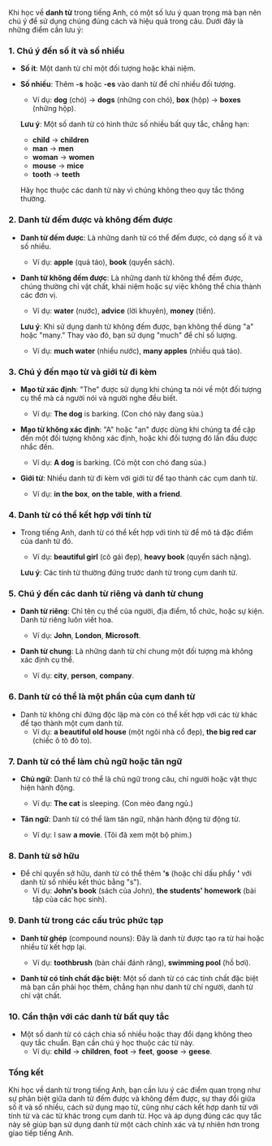 Khi học về **danh từ** trong tiếng Anh, có một số lưu ý quan trọng mà bạn nên chú ý để sử dụng chúng đúng cách và hiệu quả trong câu. Dưới đây là những điểm cần lưu ý:

### 1. **Chú ý đến số ít và số nhiều**
- **Số ít**: Một danh từ chỉ một đối tượng hoặc khái niệm.
- **Số nhiều**: Thêm **-s** hoặc **-es** vào danh từ để chỉ nhiều đối tượng.
  - Ví dụ: **dog** (chó) → **dogs** (những con chó), **box** (hộp) → **boxes** (những hộp).
  
  **Lưu ý**: Một số danh từ có hình thức số nhiều bất quy tắc, chẳng hạn:
  - **child** → **children**
  - **man** → **men**
  - **woman** → **women**
  - **mouse** → **mice**
  - **tooth** → **teeth**
  
  Hãy học thuộc các danh từ này vì chúng không theo quy tắc thông thường.

### 2. **Danh từ đếm được và không đếm được**
- **Danh từ đếm được**: Là những danh từ có thể đếm được, có dạng số ít và số nhiều.
  - Ví dụ: **apple** (quả táo), **book** (quyển sách).
  
- **Danh từ không đếm được**: Là những danh từ không thể đếm được, chúng thường chỉ vật chất, khái niệm hoặc sự việc không thể chia thành các đơn vị.
  - Ví dụ: **water** (nước), **advice** (lời khuyên), **money** (tiền).

  **Lưu ý**: Khi sử dụng danh từ không đếm được, bạn không thể dùng "a" hoặc "many." Thay vào đó, bạn sử dụng "much" để chỉ số lượng.
  - Ví dụ: **much water** (nhiều nước), **many apples** (nhiều quả táo).

### 3. **Chú ý đến mạo từ và giới từ đi kèm**
- **Mạo từ xác định**: "The" được sử dụng khi chúng ta nói về một đối tượng cụ thể mà cả người nói và người nghe đều biết.
  - Ví dụ: **The dog** is barking. (Con chó này đang sủa.)
  
- **Mạo từ không xác định**: "A" hoặc "an" được dùng khi chúng ta đề cập đến một đối tượng không xác định, hoặc khi đối tượng đó lần đầu được nhắc đến.
  - Ví dụ: **A dog** is barking. (Có một con chó đang sủa.)
  
- **Giới từ**: Nhiều danh từ đi kèm với giới từ để tạo thành các cụm danh từ.
  - Ví dụ: **in the box**, **on the table**, **with a friend**.

### 4. **Danh từ có thể kết hợp với tính từ**
- Trong tiếng Anh, danh từ có thể kết hợp với tính từ để mô tả đặc điểm của danh từ đó.
  - Ví dụ: **beautiful girl** (cô gái đẹp), **heavy book** (quyển sách nặng).
  
  **Lưu ý**: Các tính từ thường đứng trước danh từ trong cụm danh từ.

### 5. **Chú ý đến các danh từ riêng và danh từ chung**
- **Danh từ riêng**: Chỉ tên cụ thể của người, địa điểm, tổ chức, hoặc sự kiện. Danh từ riêng luôn viết hoa.
  - Ví dụ: **John**, **London**, **Microsoft**.
  
- **Danh từ chung**: Là những danh từ chỉ chung một đối tượng mà không xác định cụ thể.
  - Ví dụ: **city**, **person**, **company**.

### 6. **Danh từ có thể là một phần của cụm danh từ**
- Danh từ không chỉ đứng độc lập mà còn có thể kết hợp với các từ khác để tạo thành một cụm danh từ.
  - Ví dụ: **a beautiful old house** (một ngôi nhà cổ đẹp), **the big red car** (chiếc ô tô đỏ to).

### 7. **Danh từ có thể làm chủ ngữ hoặc tân ngữ**
- **Chủ ngữ**: Danh từ có thể là chủ ngữ trong câu, chỉ người hoặc vật thực hiện hành động.
  - Ví dụ: **The cat** is sleeping. (Con mèo đang ngủ.)
  
- **Tân ngữ**: Danh từ có thể làm tân ngữ, nhận hành động từ động từ.
  - Ví dụ: I saw **a movie**. (Tôi đã xem một bộ phim.)

### 8. **Danh từ sở hữu**
- Để chỉ quyền sở hữu, danh từ có thể thêm **'s** (hoặc chỉ dấu phẩy **'** với danh từ số nhiều kết thúc bằng "s").
  - Ví dụ: **John's book** (sách của John), **the students' homework** (bài tập của các học sinh).

### 9. **Danh từ trong các cấu trúc phức tạp**
- **Danh từ ghép** (compound nouns): Đây là danh từ được tạo ra từ hai hoặc nhiều từ kết hợp lại.
  - Ví dụ: **toothbrush** (bàn chải đánh răng), **swimming pool** (hồ bơi).

- **Danh từ có tính chất đặc biệt**: Một số danh từ có các tính chất đặc biệt mà bạn cần phải học thêm, chẳng hạn như danh từ chỉ người, danh từ chỉ vật chất.

### 10. **Cẩn thận với các danh từ bất quy tắc**
- Một số danh từ có cách chia số nhiều hoặc thay đổi dạng không theo quy tắc chuẩn. Bạn cần chú ý học thuộc các từ này.
  - Ví dụ: **child** → **children**, **foot** → **feet**, **goose** → **geese**.

### Tổng kết

Khi học về danh từ trong tiếng Anh, bạn cần lưu ý các điểm quan trọng như sự phân biệt giữa danh từ đếm được và không đếm được, sự thay đổi giữa số ít và số nhiều, cách sử dụng mạo từ, cũng như cách kết hợp danh từ với tính từ và các từ khác trong cụm danh từ. Học và áp dụng đúng các quy tắc này sẽ giúp bạn sử dụng danh từ một cách chính xác và tự nhiên hơn trong giao tiếp tiếng Anh.